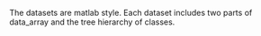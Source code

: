 The datasets are matlab style. Each dataset includes two parts of data_array and the tree hierarchy of classes.
